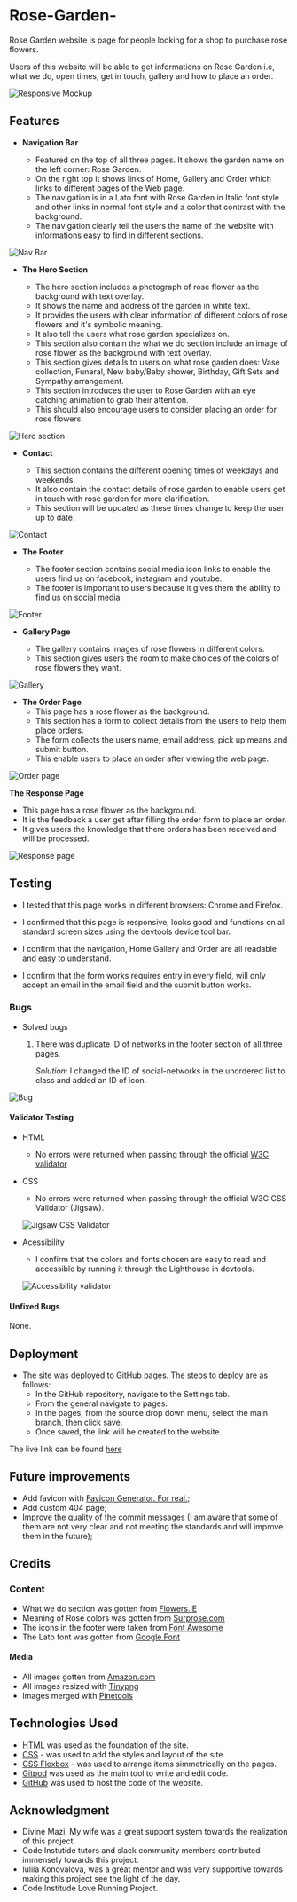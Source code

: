 # Rose-Garden-

   Rose Garden website is page for people looking for a shop to purchase rose flowers.

   Users of this website will be able to get informations on Rose Garden i.e, what we do, open times, get in touch, gallery and how to place an order.

![Responsive Mockup](documentation/responsive-image.webp)

## Features 

- __Navigation Bar__

  - Featured on the top of all three pages. It shows the garden name on the left corner: Rose Garden.
  - On the right top it shows links of Home, Gallery and Order which links to different pages of the Web page.
  - The navigation is in a Lato font with Rose Garden in Italic font style and other links in normal font style and a color that contrast with the background.
  - The navigation clearly tell the users the name of the website with informations easy to find in different sections.

![Nav Bar](documentation/nav-bar.png)

- __The Hero Section__

  - The hero section includes a photograph of rose flower as the background with text overlay.
  - It shows the name and address of the garden in white text.
  - It provides the users with clear information of different colors of rose flowers and it's symbolic meaning.
  - It also tell the users what rose garden specializes on. 
  - This section also contain the what we do section include an image of rose flower as the background with text overlay.
  - This section gives details to users on what rose garden does: Vase collection, Funeral, New baby/Baby shower, Birthday, Gift Sets and Sympathy arrangement. 
  - This section introduces the user to Rose Garden with an eye catching animation to grab their attention.
  - This should also encourage users to consider placing an order for rose flowers. 

![Hero section](documentation/hero-image.webp)

- __Contact__

  - This section contains the different opening times of weekdays and weekends.
  - It also contain the contact details of rose garden to enable users get in touch with rose garden for more clarification.
  - This section will be updated as these times change to keep the user up to date. 

![Contact](documentation/contact-image.png)

- __The Footer__ 

  - The footer section contains social media icon links to enable the users find us on facebook, instagram and youtube.
  - The footer is important to users because it gives them the ability to find us on social media.

![Footer](documentation/footer-image.png)

- __Gallery Page__

  - The gallery contains images of rose flowers in different colors.
  - This section gives users the room to make choices of the colors of rose flowers they want.

![Gallery](documentation/gallery-image.png)

- __The Order Page__
  - This page has a rose flower as the background.
  - This section has a form to collect details from the users to help them place orders.
  - The form collects the users name, email address, pick up means and submit button.
  - This enable users to place an order after viewing the web page.

![Order page](documentation/order-image.png)

  __The Response Page__
  - This page has a rose flower as the background.
  - It is the feedback a user get after filling the order form to place an order.
  - It gives users the knowledge that there orders has been received and will be processed.

  ![Response page](documentation/response-image.png)
  
## Testing 

- I tested that this page works in different browsers: Chrome and Firefox.
  
- I confirmed that this page is responsive, looks good and functions on all standard screen sizes using the devtools device tool bar.

- I confirm that the navigation, Home Gallery and Order are all readable and easy to understand.

- I confirm that the form works requires entry in every field, will only accept an email in the email field and the submit button works.

### Bugs

- Solved bugs
    1.  There was duplicate ID of networks in the footer section of all three pages.
    
        *Solution:* I changed the ID of social-networks in the unordered list to class and added an ID of icon.

![Bug](documentation/bug-image.png)

#### Validator Testing 

- HTML
  - No errors were returned when passing through the official [W3C validator](https://validator.w3.org/nu/?showsource=yes&doc=https%3A%2F%2Fovundiano.github.io%2FRose-Garden-%2F)
- CSS
  - No errors were returned when passing through the official W3C CSS Validator (Jigsaw).

  ![Jigsaw CSS Validator](documentation/css-validator-image.png)

- Acessibility
  - I confirm that the colors and fonts chosen are easy to read and accessible by running it through the Lighthouse in devtools.

  ![Accessibility validator](documentation/accessibility-validator.webp)

#### Unfixed Bugs

None.

## Deployment

- The site was deployed to GitHub pages. The steps to deploy are as follows: 
  - In the GitHub repository, navigate to the Settings tab.
  - From the general navigate to pages.
  - In the pages, from the source drop down menu, select the main branch, then click save.
  - Once saved, the link will be created to the website. 

The live link can be found [here](https://ovundiano.github.io/Rose-Garden-/)

## Future improvements
- Add favicon with [Favicon Generator. For real.](https://realfavicongenerator.net/);
- Add custom 404 page;
- Improve the quality of the commit messages (I am aware that some of them are not very clear and not meeting the standards and will improve them in the future);

## Credits  

### Content 

- What we do section was gotten from [Flowers.IE](https://flowers.ie/collections/rose-arrangements)
- Meaning of Rose colors was gotten from [Surprose.com](https://www.surprose.com/blog/meaning-of-rose-colours#:~:text=For%20example%2C%20blue%20roses%20symbolise,fresh%20start%20or%20a%20farewell.)
- The icons in the footer were taken from [Font Awesome](https://fontawesome.com/)
- The Lato font was gotten from [Google Font](https://fonts.google.com/)

#### Media

- All images gotten from [Amazon.com](https://www.amazon.co.uk/roses-flowers/s?k=roses+flowers)
- All images resized with [Tinypng](https://tinypng.com/)
- Images merged with [Pinetools](https://pinetools.com/merge-images)

## Technologies Used

- [HTML](https://developer.mozilla.org/en-US/docs/Web/HTML) was used as the foundation of the site.
- [CSS](https://developer.mozilla.org/en-US/docs/Web/css) - was used to add the styles and layout of the site.
- [CSS Flexbox](https://developer.mozilla.org/en-US/docs/Learn/CSS/CSS_layout/Flexbox) - was used to arrange items simmetrically on the pages.
- [Gitpod](https://www.gitpod.io/) was used as the main tool to write and edit code.
- [GitHub](https://github.com/) was used to host the code of the website.

## Acknowledgment

- Divine Mazi, My wife was a great support system towards the realization of this project.
- Code Instutide tutors and slack community members contributed immensely towards this project.
- Iuliia Konovalova, was a great mentor and was very supportive towards making this project see the light of the day.
- Code Institude Love Running Project.
